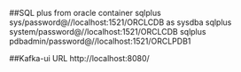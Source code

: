 

##SQL plus from oracle container
sqlplus sys/password@//localhost:1521/ORCLCDB as sysdba
sqlplus system/password@//localhost:1521/ORCLCDB
sqlplus pdbadmin/password@//localhost:1521/ORCLPDB1

##Kafka-ui URL
http://localhost:8080/




